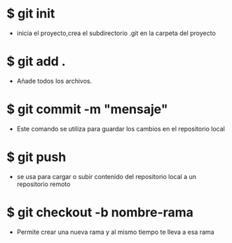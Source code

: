 #  $ git init
* inicia el proyecto,crea el subdirectorio .git en la carpeta del proyecto

# $ git add .
* Añade todos los archivos.

# $ git commit -m "mensaje"
* Este comando se utiliza para guardar los cambios en el repositorio local

# $ git push 
* se usa para cargar o subir contenido del repositorio local a un repositorio remoto

# $ git checkout -b nombre-rama
* Permite crear una nueva rama y al mismo tiempo te lleva a esa rama